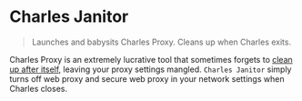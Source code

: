 # Charles Janitor

> Launches and babysits Charles Proxy. Cleans up when Charles exits.

Charles Proxy is an extremely lucrative tool that sometimes forgets to [clean up after itself](https://www.charlesproxy.com/documentation/faqs/can-no-longer-browse-without-charles-running/), leaving your proxy settings mangled. `Charles Janitor` simply turns off web proxy and secure web proxy in your network settings when Charles closes.
